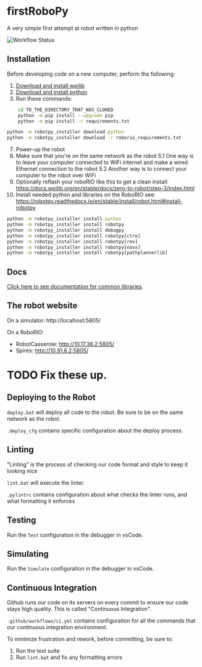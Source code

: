 # firstRoboPy
A very simple first attempt at robot written in python

![Workflow Status](https://github.com/RobotCasserole1736/firstRoboPy/actions/workflows/ci.yml/badge.svg)

## Installation

Before developing code on a new computer, perform the following:

1. [Download and install wpilib](https://github.com/wpilibsuite/allwpilib/releases)
2. [Download and install python](https://www.python.org/downloads/)
3. Run these commands:

```cmd
    cd TO_THE_DIRECTORY_THAT_WAS_CLONED
    python -m pip install --upgrade pip
    python -m pip install -r requirements.txt
```

```cmd
python -m robotpy_installer download-python
python -m robotpy_installer download -r roborio_requirements.txt
```

7. Power-up the robot
5. Make sure that you're on the same network as the robot
5.1 One way is to leave your computer connected to WiFi internet and make a wired Ethernet connection to the robot
5.2 Another way is to connect your computer to the robot over WiFi
6. Optionally reflash your roboRIO like this to get a clean install: https://docs.wpilib.org/en/stable/docs/zero-to-robot/step-3/index.html
7. Install needed python and libraries on the RoboRIO see: https://robotpy.readthedocs.io/en/stable/install/robot.html#install-robotpy

```cmd
python -m robotpy_installer install-python
python -m robotpy_installer install robotpy
python -m robotpy_installer install debugpy
python -m robotpy_installer install robotpy[ctre]
python -m robotpy_installer install robotpy[rev]
python -m robotpy_installer install robotpy[navx]
python -m robotpy_installer install robotpy[pathplannerlib]
```

## Docs

[Click here to see documentation for common libraries](docs/UserAPI).

## The robot website

On a simulator: http://localhost:5805/

On a RoboRIO:

* RobotCasserole: http://10.17.36.2:5805/
* Spires: http://10.91.6.2:5805/

# TODO Fix these up.

## Deploying to the Robot

`deploy.bat` will deploy all code to the robot. Be sure to be on the same network as the robot.

`.deploy_cfg` contains specific configuration about the deploy process.

## Linting

"Linting" is the process of checking our code format and style to keep it looking nice

`lint.bat` will execute the linter.

`.pylintrc` contains configuration about what checks the linter runs, and what formatting it enforces

## Testing

Run the `Test` configuration in the debugger in vsCode.

## Simulating

Run the `Simulate` configuration in the debugger in vsCode.

## Continuous Integration

Github runs our code on its servers on every commit to ensure our code stays high quality. This is called "Continuous Integration".

`.github/workflows/ci.yml` contains configuration for all the commands that our continuous integration environment.

To minimize frustration and rework, before committing, be sure to:

1. Run the test suite
2. Run `lint.bat` and fix any formatting errors
